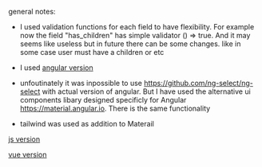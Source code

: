 general notes:
* I used validation functions for each field to have flexibility. For example now the field "has_children" has simple validator () => true. And it may seems like useless but in future there can be some changes. like in some case user must have a children or etc
* I used 
[angular version](https://ng-wizard-form.surge.sh/)

* unfoutinately it was inpossible to use https://github.com/ng-select/ng-select with actual version of angular. But I have used the alternative ui components libary designed specificly for Angular https://material.angular.io. There is the same functionality
* tailwind was used as addition to Materail

[js version](https://js-wizard-form.surge.sh/)

[vue version](https://vue-wizard-form.surge.sh/)
